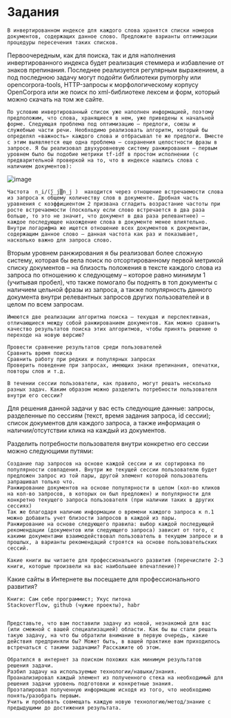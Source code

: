 # Задания

	В инвертированном индексе для каждого слова хранятся списки номеров документов, содержащих данное слово. Предложите варианты оптимизации процедуры пересечения таких списков.

Первоочередным, как для поиска, так и для наполнения инвертированного индекса будет реализация стеммера и избавление от знаков препинания. Последнее реализуется регулярным выражением, а под последнюю задачу могут подойти библиотеки pymorphy или opencorpora-tools, HTTP-запросы к морфологическому корпусу OpenCorpora или же поиск по xml-библиотеке лексем и форм, который можно скачать на том же сайте. 

	По условию инвертированный список уже наполнен информацией, поэтому предположим, что слова, хранящиеся в нем, уже приведены к начальной форме. Следующая проблема под оптимизацию – предлоги, союзы и служебные части речи. Необходимо реализовать алгоритм, который бы определял «важность» каждого слова и отбрасывал те же предлоги. Вместе с этим выявляется еще одна проблема – сохранения целостности фразы в запросе. Я бы реализовал двухуровневую систему ранжирования – первым уровнем было бы подобие метрики tf-idf в простом исполнении (с предварительной проверкой на то, что в индексе нашлись слова с наличием документов):	

![image](https://github.com/retardd/search_ranzh_hw/assets/53952373/5e3dc6de-9e6b-46bc-a6e9-00504bff71c4)


	Частота  n_i/(∑_j▒n_j )  находится через отношение встречаемости слова из запроса к общему количеству слов в документе. Дробная часть уравнения с коэффициентом 2 призвана сгладить возрастание частоты при росте встречаемости (поскольку если слово встречается в два раза больше, то это не значит, что документ в два раза релевантнее) – каждое последующее нахождение слова в документе менее влиятельно. Внутри логарифма же ищется отношение всех документов к документам, содержащим данное слово – данная частота как раз и показывает, насколько важно для запроса слово.
Вторым уровнем ранжирования я бы реализовал более сложную систему, которая бы вела поиск по отсортированному первой метрикой списку документов – на близость положения в тексте каждого слова из запроса по отношению к следующему – которое равно минимум 1 (учитывая пробел), что также помогало бы поднять в топ документы с наличием цельной фразы из запроса, а также популярность данного документа внутри релевантных запросов других пользователей и в целом по всем запросам.

	Имеются две реализации алгоритма поиска – текущая и перспективная, отличающиеся между собой ранжированием документов. Как можно сравнить качество результатов поиска этих алгоритмов, чтобы принять решение о переходе на новую версию?

	Провести сравнение результатов среди пользователей
	Сравнить время поиска
	Сравнить работу при редких и популярных запросах
	Проверить поведение при запросах, имеющих знаки препинания, опечатки, повторы слов и т.д.

	В течении сессии пользователи, как правило, могут решать несколько разных задач. Каким образом можно разделить потребности пользователя внутри его сессии?
Для решения данной задачи у вас есть следующие данные:
	запросы, разделенные по сессиям (текст, время задания запроса, id сессии);
	список документов для каждого запроса, а также информация о наличии/отсутствии клика на каждый из документов.

Разделить потребности пользователя внутри конкретно его сессии можно следующими путями:

	Создание пар запросов на основе каждой сессии и их сортировка по популярности совпадения. Внутри же текущей сессии пользователю будет предложен запрос из той пары, другой элемент которой пользователь запрашивал только что.
	Ранжирование документов на основе популярности в целом (кол-во кликов на кол-во запросов, в которых он был предложен) и популярности для конкретно текущего запроса пользователя (при наличии таких в других сессиях)
	Так же благодаря наличию информации о времени каждого запроса к п.1 можно добавить учет близости запросов в каждой из пары.
	Ранжирование на основе следующего правила: выбор каждой последующей рекомендации (документов или следующего запроса) зависит от того, с какими документами взаимодействовал пользователь в текущем запросе и в прошлых, а варианты рекомендаций строятся на основе пользовательских сессий.

	Какие книги вы читаете для профессионального развития (перечислите 2-3 книги, которые произвели на вас наибольшее впечатление)?
Какие сайты в Интернете вы посещаете для профессионального развития?

	Книги: Сам себе программист; Укус питона
	Stackoverflow, github (чужие проекты), habr


	Представьте, что вам поставили задачу из новой, незнакомой для вас (или смежной с вашей специализацией) области. Как бы вы стали решать такую задачу, на что бы обратили внимание в первую очередь, какие действия предприняли бы? Может быть, в вашей практике вам приходилось встречаться с такими задачами? Расскажите об этом.

	Обратился в интернет за поиском похожих как минимум результатов решения задачи.
	Разбил задачу на используемые технологии/навыки/знания.
	Проанализировал каждый элемент из полученного стека на необходимый для решения задачи уровень подготовки и конкретные знания.
	Проэтапировал полученную информацию исходя из того, что необходимо понять/разобрать первым.
	Учить и пробовать совмещать каждую новую технологию/метод/знание с предыдущими до достижения результата.

